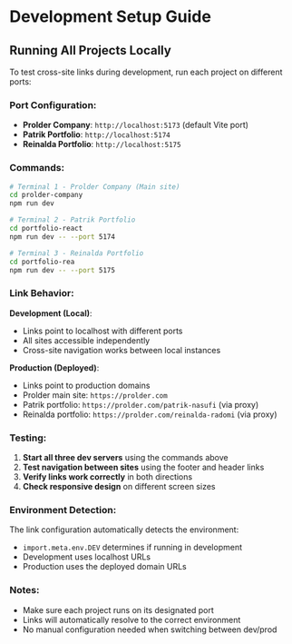 # Development Setup Guide

## Running All Projects Locally

To test cross-site links during development, run each project on different ports:

### Port Configuration:
- **Prolder Company**: `http://localhost:5173` (default Vite port)
- **Patrik Portfolio**: `http://localhost:5174`
- **Reinalda Portfolio**: `http://localhost:5175`

### Commands:

```bash
# Terminal 1 - Prolder Company (Main site)
cd prolder-company
npm run dev

# Terminal 2 - Patrik Portfolio
cd portfolio-react
npm run dev -- --port 5174

# Terminal 3 - Reinalda Portfolio  
cd portfolio-rea
npm run dev -- --port 5175
```

### Link Behavior:

**Development (Local)**:
- Links point to localhost with different ports
- All sites accessible independently
- Cross-site navigation works between local instances

**Production (Deployed)**:
- Links point to production domains
- Prolder main site: `https://prolder.com`
- Patrik portfolio: `https://prolder.com/patrik-nasufi` (via proxy)
- Reinalda portfolio: `https://prolder.com/reinalda-radomi` (via proxy)

### Testing:

1. **Start all three dev servers** using the commands above
2. **Test navigation between sites** using the footer and header links
3. **Verify links work correctly** in both directions
4. **Check responsive design** on different screen sizes

### Environment Detection:

The link configuration automatically detects the environment:
- `import.meta.env.DEV` determines if running in development
- Development uses localhost URLs
- Production uses the deployed domain URLs

### Notes:

- Make sure each project runs on its designated port
- Links will automatically resolve to the correct environment
- No manual configuration needed when switching between dev/prod